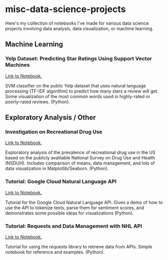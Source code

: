 # misc-data-science-projects
Here's my collection of notebooks I've made for various data science projects involving data analysis, data visualization, or machine learning. 

## Machine Learning

### Yelp Dataset: Predicting Star Ratings Using Support Vector Machines

[Link to Notebook.](https://github.com/robaleman/misc-data-science-projects/blob/master/Yelp-Rating-Classification.ipynb)

SVM classifier on the public Yelp dataset that uses natural language processing (TF-IDF algorithm) to predict how many stars a review will get. Some visualization of the most common words used in highly-rated or poorly-rated reviews. (Python).

## Exploratory Analysis / Other

### Investigation on Recreational Drug Use
[Link to Notebook.](https://github.com/robaleman/misc-data-science-projects/blob/master/Drugs-Prevalence%20and%20Demographics.ipynb)

Exploratory analysis of the prevalence of recreational drug use in the US based on the publicly avalilable National Survey on Drug Use and Health (NSDUH). Includes comparison of means, data management, and lots of data visualization in Matplotlib/Seaborn. (Python).

### Tutorial: Google Cloud Natural Language API
[Link to Notebook.](https://github.com/robaleman/misc-data-science-projects/blob/master/Google-Cloud-Sentiment-Demo.ipynb)

Tutorial for the Google Cloud Natural Language API. Gives a demo of how to use the API to tokenize texts, parse them for sentiment scores, and demonstrates some possible ideas for visualizations (Python).

### Tutorial: Requests and Data Management with NHL API
[Link to Notebook.](https://github.com/robaleman/misc-data-science-projects/blob/master/NHL-Data-Retrieval.ipynb)

Tutorial for using the requests library to retrieve data from APIs. Simple notebook for reference and examples. (Python).
